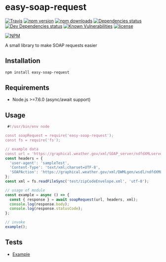 # easy-soap-request

[![Travis](https://img.shields.io/travis/circa10a/easy-soap-request.svg?style=flat-square)](https://travis-ci.org/circa10a/easy-soap-request)
[![npm version](https://img.shields.io/npm/v/easy-soap-request.svg?style=flat-square)](https://www.npmjs.com/package/easy-soap-request)
[![npm downloads](https://img.shields.io/npm/dm/easy-soap-request.svg?style=flat-square)](https://npm-stat.com/charts.html?package=easy-soap-request&from=2018-03-29)
[![Dependencies status](https://img.shields.io/david/circa10a/easy-soap-request.svg?style=flat-square)](https://david-dm.org/circa10a/easy-soap-request#info=dependencies)
[![Dev Dependencies status](https://img.shields.io/david/dev/circa10a/easy-soap-request.svg?style=flat-square)](https://david-dm.org/circa10a/easy-soap-request?type=dev)
[![Known Vulnerabilities](https://snyk.io/test/github/circa10a/easy-soap-request/badge.svg?style=flat-square)](https://snyk.io/test/github/circa10a/easy-soap-request?targetFile=package.json)
[![license](https://img.shields.io/npm/l/easy-soap-request.svg?style=flat-square)]((http://opensource.org/licenses/MIT))

[![NPM](https://nodei.co/npm/easy-soap-request.png?downloads=true&downloadRank=true&stars=true)](https://nodei.co/npm/easy-soap-request)

A small library to make SOAP requests easier

## Installation

```bash
npm install easy-soap-request
```

## Requirements
  - Node.js >=7.6.0 (async/await support)

## Usage

```javascript
 #!/usr/bin/env node

const soapRequest = require('easy-soap-request');
const fs = require('fs');

// example data
const url = 'https://graphical.weather.gov/xml/SOAP_server/ndfdXMLserver.php';
const headers = {
  'user-agent': 'sampleTest',
  'Content-Type': 'text/xml;charset=UTF-8',
  'SOAPAction': 'https://graphical.weather.gov/xml/DWMLgen/wsdl/ndfdXML.wsdl#LatLonListZipCode',
};
const xml = fs.readFileSync('test/zipCodeEnvelope.xml', 'utf-8');

// usage of module
const example = async () => {
  const { response } = await soapRequest(url, headers, xml);
  console.log(response.body);
  console.log(response.statusCode);
};

// invoke
example();
```

## Tests

* [Example](https://github.com/circa10a/easy-soap-request/tree/master/test)